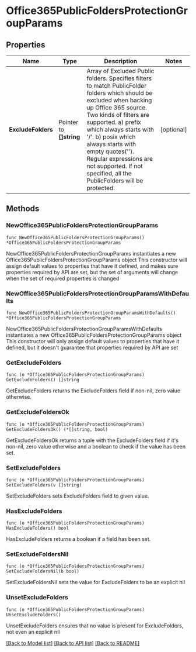 # Office365PublicFoldersProtectionGroupParams

## Properties

Name | Type | Description | Notes
------------ | ------------- | ------------- | -------------
**ExcludeFolders** | Pointer to **[]string** | Array of Excluded Public folders. Specifies filters to match PublicFolder folders which should be excluded when backing up Office 365 source. Two kinds of filters are supported. a) prefix which always starts with &#39;/&#39;. b) posix which always starts with empty quotes(&#39;&#39;). Regular expressions are not supported. If not specified, all the PublicFolders will be protected. | [optional] 

## Methods

### NewOffice365PublicFoldersProtectionGroupParams

`func NewOffice365PublicFoldersProtectionGroupParams() *Office365PublicFoldersProtectionGroupParams`

NewOffice365PublicFoldersProtectionGroupParams instantiates a new Office365PublicFoldersProtectionGroupParams object
This constructor will assign default values to properties that have it defined,
and makes sure properties required by API are set, but the set of arguments
will change when the set of required properties is changed

### NewOffice365PublicFoldersProtectionGroupParamsWithDefaults

`func NewOffice365PublicFoldersProtectionGroupParamsWithDefaults() *Office365PublicFoldersProtectionGroupParams`

NewOffice365PublicFoldersProtectionGroupParamsWithDefaults instantiates a new Office365PublicFoldersProtectionGroupParams object
This constructor will only assign default values to properties that have it defined,
but it doesn't guarantee that properties required by API are set

### GetExcludeFolders

`func (o *Office365PublicFoldersProtectionGroupParams) GetExcludeFolders() []string`

GetExcludeFolders returns the ExcludeFolders field if non-nil, zero value otherwise.

### GetExcludeFoldersOk

`func (o *Office365PublicFoldersProtectionGroupParams) GetExcludeFoldersOk() (*[]string, bool)`

GetExcludeFoldersOk returns a tuple with the ExcludeFolders field if it's non-nil, zero value otherwise
and a boolean to check if the value has been set.

### SetExcludeFolders

`func (o *Office365PublicFoldersProtectionGroupParams) SetExcludeFolders(v []string)`

SetExcludeFolders sets ExcludeFolders field to given value.

### HasExcludeFolders

`func (o *Office365PublicFoldersProtectionGroupParams) HasExcludeFolders() bool`

HasExcludeFolders returns a boolean if a field has been set.

### SetExcludeFoldersNil

`func (o *Office365PublicFoldersProtectionGroupParams) SetExcludeFoldersNil(b bool)`

 SetExcludeFoldersNil sets the value for ExcludeFolders to be an explicit nil

### UnsetExcludeFolders
`func (o *Office365PublicFoldersProtectionGroupParams) UnsetExcludeFolders()`

UnsetExcludeFolders ensures that no value is present for ExcludeFolders, not even an explicit nil

[[Back to Model list]](../README.md#documentation-for-models) [[Back to API list]](../README.md#documentation-for-api-endpoints) [[Back to README]](../README.md)



